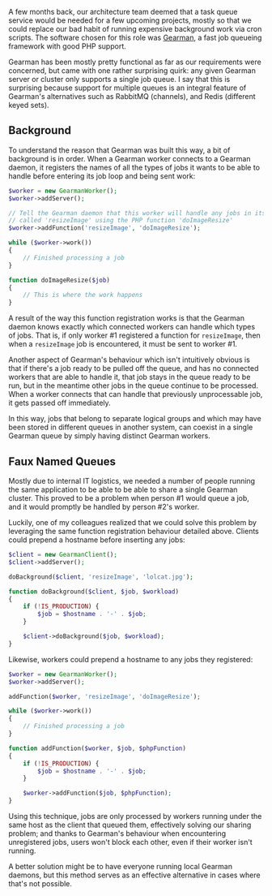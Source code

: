 A few months back, our architecture team deemed that a task queue service would be needed for a few upcoming projects, mostly so that we could replace our bad habit of running expensive background work via cron scripts. The software chosen for this role was [Gearman](http://gearman.org), a fast job queueing framework with good PHP support.

Gearman has been mostly pretty functional as far as our requirements were concerned, but came with one rather surprising quirk: any given Gearman server or cluster only supports a single job queue. I say that this is surprising because support for multiple queues is an integral feature of Gearman's alternatives such as RabbitMQ (channels), and Redis (different keyed sets).

Background
----------

To understand the reason that Gearman was built this way, a bit of background is in order. When a Gearman worker connects to a Gearman daemon, it registers the names of all the types of jobs it wants to be able to handle before entering its job loop and being sent work:

``` php
$worker = new GearmanWorker();
$worker->addServer();

// Tell the Gearman daemon that this worker will handle any jobs in its queue 
// called 'resizeImage' using the PHP function 'doImageResize'
$worker->addFunction('resizeImage', 'doImageResize');

while ($worker->work())
{
    // Finished processing a job
}

function doImageResize($job)
{
    // This is where the work happens
}
```

A result of the way this function registration works is that the Gearman daemon knows exactly which connected workers can handle which types of jobs. That is, if only worker #1 registered a function for `resizeImage`, then when a `resizeImage` job is encountered, it must be sent to worker #1.

Another aspect of Gearman's behaviour which isn't intuitively obvious is that if there's a job ready to be pulled off the queue, and has no connected workers that are able to handle it, that job stays in the queue ready to be run, but in the meantime other jobs in the queue continue to be processed. When a worker connects that can handle that previously unprocessable job, it gets passed off immediately.

In this way, jobs that belong to separate logical groups and which may have been stored in different queues in another system, can coexist in a single Gearman queue by simply having distinct Gearman workers.

Faux Named Queues
-----------------

Mostly due to internal IT logistics, we needed a number of people running the same application to be able to be able to share a single Gearman cluster. This proved to be a problem when person #1 would queue a job, and it would promptly be handled by person #2's worker.

Luckily, one of my colleagues realized that we could solve this problem by leveraging the same function registration behaviour detailed above. Clients could prepend a hostname before inserting any jobs:

``` php
$client = new GearmanClient();
$client->addServer();

doBackground($client, 'resizeImage', 'lolcat.jpg');

function doBackground($client, $job, $workload)
{
    if (!IS_PRODUCTION) {
        $job = $hostname . '-' . $job;
    }

    $client->doBackground($job, $workload);
}
```

Likewise, workers could prepend a hostname to any jobs they registered:

``` php
$worker = new GearmanWorker();
$worker->addServer();

addFunction($worker, 'resizeImage', 'doImageResize');

while ($worker->work())
{
    // Finished processing a job
}

function addFunction($worker, $job, $phpFunction)
{
    if (!IS_PRODUCTION) {
        $job = $hostname . '-' . $job;
    }

    $worker->addFunction($job, $phpFunction);
}
```

Using this technique, jobs are only processed by workers running under the same host as the client that queued them, effectively solving our sharing problem; and thanks to Gearman's behaviour when encountering unregistered jobs, users won't block each other, even if their worker isn't running.

A better solution might be to have everyone running local Gearman daemons, but this method serves as an effective alternative in cases where that's not possible.

